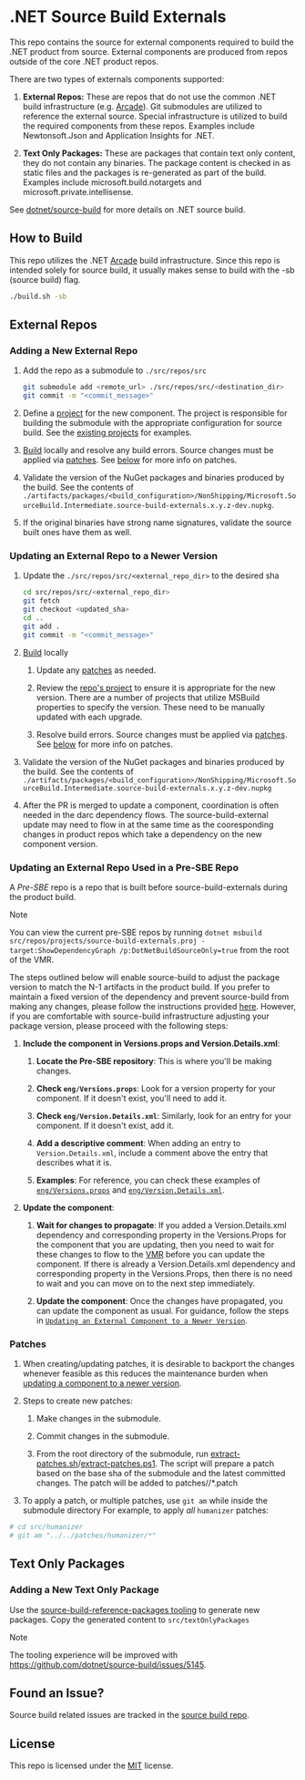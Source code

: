 # .NET Source Build Externals

This repo contains the source for external components required to build the .NET product from source.
External components are produced from repos outside of the core .NET product repos.

There are two types of externals components supported:

1. **External Repos:** These are repos that do not use the common .NET build infrastructure (e.g. [Arcade](https://github.com/dotnet/arcade)).
Git submodules are utilized to reference the external source.
Special infrastructure is utilized to build the required components from these repos.
Examples include Newtonsoft.Json and Application Insights for .NET.

1. **Text Only Packages:** These are packages that contain text only content, they do not contain any binaries.
The package content is checked in as static files and the packages is re-generated as part of the build.
Examples include microsoft.build.notargets and microsoft.private.intellisense.

See [dotnet/source-build](https://github.com/dotnet/source-build) for more details on .NET source build.

## How to Build

This repo utilizes the .NET [Arcade](https://github.com/dotnet/arcade) build infrastructure.
Since this repo is intended solely for source build, it usually makes sense to build with the -sb (source build) flag.

``` bash
./build.sh -sb
```

## External Repos

### Adding a New External Repo

1. Add the repo as a submodule to `./src/repos/src`

    ```bash
    git submodule add <remote_url> ./src/repos/src/<destination_dir>
    git commit -m "<commit_message>"
    ```

1. Define a [project](src/repos/projects) for the new component. The project
is responsible for building the submodule with the appropriate configuration for
source build. See the [existing projects](src/repos/projects) for examples.

1. [Build](#how-to-build) locally and resolve any build errors. Source changes
must be applied via [patches](src/repos/patches). See [below](#patches) for more info on patches.

1. Validate the version of the NuGet packages and binaries produced by the build. See the contents of
`./artifacts/packages/<build_configuration>/NonShipping/Microsoft.SourceBuild.Intermediate.source-build-externals.x.y.z-dev.nupkg`.

1. If the original binaries have strong name signatures, validate the source built ones have them as well.

### Updating an External Repo to a Newer Version

1. Update the `./src/repos/src/<external_repo_dir>` to the desired sha

    ``` bash
    cd src/repos/src/<external_repo_dir>
    git fetch
    git checkout <updated_sha>
    cd ..
    git add .
    git commit -m "<commit_message>"
    ```

1. [Build](#how-to-build) locally

    1. Update any [patches](src/repos/patches) as needed.

    1. Review the [repo's project](src/repos/projects) to ensure it is appropriate for the new version.
    There are a number of projects that utilize MSBuild properties to specify the version.
    These need to be manually updated with each upgrade.

    1. Resolve build errors. Source changes must be applied via [patches](src/repos/patches).  See [below](#patches) for more info on patches.

1. Validate the version of the NuGet packages and binaries produced by the build. See the contents of
`./artifacts/packages/<build_configuration>/NonShipping/Microsoft.SourceBuild.Intermediate.source-build-externals.x.y.z-dev.nupkg`

1. After the PR is merged to update a component, coordination is often needed in the darc dependency flows. The source-build-external update
may need to flow in at the same time as the cooresponding changes in product repos which take a dependency on the new component version.

### Updating an External Repo Used in a Pre-SBE Repo

A _Pre-SBE_ repo is a repo that is built before source-build-externals during the product build.

> [!NOTE]
>
> You can view the current pre-SBE repos by running `dotnet msbuild src/repos/projects/source-build-externals.proj -target:ShowDependencyGraph /p:DotNetBuildSourceOnly=true` from the root of the VMR.

The steps outlined below will enable source-build to adjust the package version to match the N-1 artifacts in the product build. If you prefer to maintain a fixed version of the dependency and prevent source-build from making any changes, please follow the instructions provided [here](https://github.com/dotnet/source-build-externals/blob/83566118e44922c30d146654d42c7c3745cc119d/README.md?plain=1#L81). However, if you are comfortable with source-build infrastructure adjusting your package version, please proceed with the following steps:

1. **Include the component in Versions.props and Version.Details.xml**:

    1. **Locate the Pre-SBE repository**: This is where you'll be making changes.

    1. **Check `eng/Versions.props`**: Look for a version property for your component. If it doesn't exist, you'll need to add it.

    1. **Check `eng/Version.Details.xml`**: Similarly, look for an entry for your component. If it doesn't exist, add it.

    1.  **Add a descriptive comment**: When adding an entry to `Version.Details.xml`, include a comment above the entry that describes what it is.

    1. **Examples**: For reference, you can check these examples of [`eng/Versions.props`](https://github.com/dotnet/arcade/pull/14698/files#diff-1ea18ff65faa2ae6fed570b83747086d0317f5e4bc325064f6c14319a9c4ff67R81) and [`eng/Version.Details.xml`](https://github.com/dotnet/arcade/pull/14698/files#diff-fb62e94a1d6f29f863e3d0a22aa38269f6cd1d7f03b109dc06e2cbf2548b86d3R8).

1. **Update the component**: 

    1. **Wait for changes to propagate**: If you added a Version.Details.xml dependency and corresponding property in the Versions.Props for the component that you are updating, then you need to wait for these changes to flow to the [VMR](https://github.com/dotnet/dotnet) before you can update the component. If there is already a Version.Details.xml dependency and corresponding property in the Versions.Props, then there is no need to wait and you can move on to the next step immediately.

    1. **Update the component**: Once the changes have propagated, you can update the component as usual. For guidance, follow the steps in [`Updating an External Component to a Newer Version`](#updating-an-external-component-to-a-newer-version).

### Patches

1. When creating/updating patches, it is desirable to backport the changes whenever feasible as this reduces
the maintenance burden when [updating a component to a newer version](#updating-an-external-component-to-a-newer-version).

1. Steps to create new patches:

    1. Make changes in the submodule.

    1. Commit changes in the submodule.

    1. From the root directory of the submodule, run [extract-patches.sh](src/repos/patches/extract-patches.sh)/[extract-patches.ps1](src/repos/patches/extract-patches.ps1).
       The script will prepare a patch based on the base sha of the submodule and the latest committed changes. The patch
       will be added to patches/<component>/*.patch

1. To apply a patch, or multiple patches, use `git am` while inside the submodule directory
For example, to apply *all* `humanizer` patches:

```sh
# cd src/humanizer
# git am "../../patches/humanizer/*"
```

## Text Only Packages

### Adding a New Text Only Package

Use the [source-build-reference-packages tooling](https://github.com/dotnet/source-build-reference-packages?tab=readme-ov-file#text-only) to generate new packages.
Copy the generated content to `src/textOnlyPackages`

> [!NOTE]
>
> The tooling experience will be improved with https://github.com/dotnet/source-build/issues/5145.

## Found an Issue?

Source build related issues are tracked in the [source build repo](https://github.com/dotnet/source-build/).

## License

This repo is licensed under the [MIT](LICENSE.txt) license.

